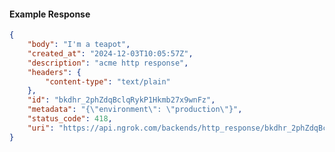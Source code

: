 <!-- Code generated for API Clients. DO NOT EDIT. -->

#### Example Response

```json
{
	"body": "I'm a teapot",
	"created_at": "2024-12-03T10:05:57Z",
	"description": "acme http response",
	"headers": {
		"content-type": "text/plain"
	},
	"id": "bkdhr_2phZdqBclqRykP1Hkmb27x9wnFz",
	"metadata": "{\"environment\": \"production\"}",
	"status_code": 418,
	"uri": "https://api.ngrok.com/backends/http_response/bkdhr_2phZdqBclqRykP1Hkmb27x9wnFz"
}
```
